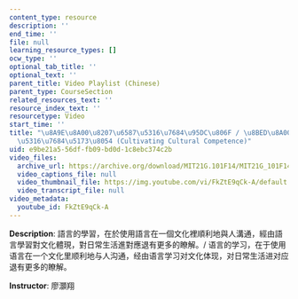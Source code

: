 ```yaml
---
content_type: resource
description: ''
end_time: ''
file: null
learning_resource_types: []
ocw_type: ''
optional_tab_title: ''
optional_text: ''
parent_title: Video Playlist (Chinese)
parent_type: CourseSection
related_resources_text: ''
resource_index_text: ''
resourcetype: Video
start_time: ''
title: "\u8A9E\u8A00\u8207\u6587\u5316\u7684\u95DC\u806F / \u8BED\u8A00\u4E0E\u6587\
  \u5316\u7684\u5173\u8054 (Cultivating Cultural Competence)"
uid: e9be21a5-56df-fb09-bd0d-1c8ebc374c2b
video_files:
  archive_url: https://archive.org/download/MIT21G.101F14/MIT21G_101F14_Cultural_Competence_Chinese_300k.mp4
  video_captions_file: null
  video_thumbnail_file: https://img.youtube.com/vi/FkZtE9qCk-A/default.jpg
  video_transcript_file: null
video_metadata:
  youtube_id: FkZtE9qCk-A
---
```


**Description**: 語言的學習，在於使用語言在一個文化裡順利地與人溝通，經由語言學習對文化體現，對日常生活進對應退有更多的瞭解。/ 语言的学习，在于使用语言在一个文化里顺利地与人沟通，经由语言学习对文化体现，对日常生活进对应退有更多的瞭解。

**Instructor**: 廖灝翔




